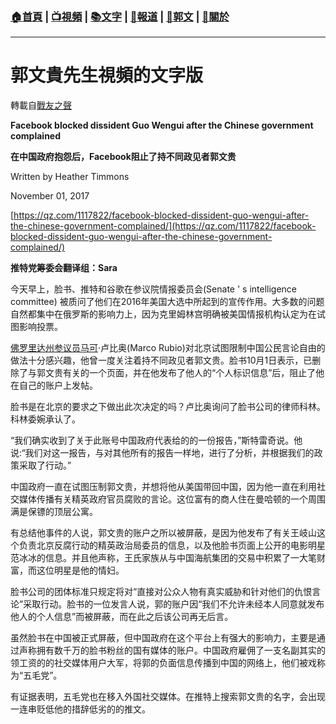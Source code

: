 ###  [:house:首頁](https://github.com/ourhimalayas/home) | [:tv:視頻](https://github.com/ourhimalayas/videos) | [:books:文字](https://github.com/ourhimalayas/txt) | [:newspaper:報道](https://github.com/ourhimalayas/news) | [:eagle:郭文](https://github.com/ourhimalayas/guomedia) | [:pray:關於](https://github.com/ourhimalayas/home/tree/master/about)
---
# 郭文貴先生視頻的文字版
轉載自[戰友之聲](http://littleantvoice.blogspot.com)

**Facebook blocked dissident Guo Wengui after the Chinese government complained**



**在中国政府抱怨后，Facebook阻止了持不同政见者郭文贵**



Written by Heather Timmons

November 01, 2017



[https://qz.com/1117822/facebook-blocked-dissident-guo-wengui-after-the-chinese-government-complained/](https://qz.com/1117822/facebook-blocked-dissident-guo-wengui-after-the-chinese-government-complained/)



**推特党筹委会翻译组：Sara**





今天早上，脸书、推特和谷歌在参议院情报委员会(Senate ' s intelligence committee)&nbsp;被质问了他们在2016年美国大选中所起到的宣传作用。大多数的问题自然都集中在俄罗斯的影响力上，因为克里姆林宫明确被美国情报机构认定为在试图影响投票。



[佛罗里达州参议员马可](https://www.blogger.com/null)·卢比奥(Marco Rubio)对北京试图限制中国公民言论自由的做法十分感兴趣，他曾一度关注着持不同政见者郭文贵。脸书10月1日表示，已删除了与郭文贵有关的一个页面，并在他发布了他人的“个人标识信息”后，阻止了他在自己的账户上发帖。



脸书是在北京的要求之下做出此次决定的吗？卢比奥询问了脸书公司的律师科林。科林委婉承认了。



“我们确实收到了关于此账号中国政府代表给的的一份报告，”斯特雷奇说。他说:“我们对这一报告，与对其他所有的报告一样地，进行了分析，并根据我们的政策采取了行动。”



中国政府一直在试图压制郭文贵，并想将他从美国带回中国，因为他一直在利用社交媒体传播有关精英政府官员腐败的言论。这位富有的商人住在曼哈顿的一个周围满是保镖的顶层公寓。



有总结他事件的人说，郭文贵的账户之所以被屏蔽，是因为他发布了有关王岐山这个负责北京反腐行动的精英政治局委员的信息，以及他脸书页面上公开的电影明星范冰冰的信息。并且他声称，王氏家族从与中国海航集团的交易中积累了一大笔财富，而这位明星是他的情妇。



脸书公司的团体标准只规定将对“直接对公众人物有真实威胁和针对他们的仇恨言论”采取行动。脸书的一位发言人说，郭的账户因“我们不允许未经本人同意就发布他人的个人信息”而被屏蔽，而在此之后该公司再无后言。



虽然脸书在中国被正式屏蔽，但中国政府在这个平台上有强大的影响力，主要是通过声称拥有数千万的脸书粉丝的国有媒体的账户。中国政府雇佣了一支名副其实的领工资的的社交媒体用户大军，将郭的负面信息传播到中国的网络上，他们被戏称为“五毛党”。



有证据表明，五毛党也在移入外国社交媒体。在推特上搜索郭文贵的名字，会出现一连串贬低他的措辞低劣的的推文。